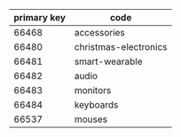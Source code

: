 | primary key | code                  |
|-------------|-----------------------|
| 66468       | accessories           |
| 66480       | christmas-electronics |
| 66481       | smart-wearable        |
| 66482       | audio                 |
| 66483       | monitors              |
| 66484       | keyboards             |
| 66537       | mouses                |